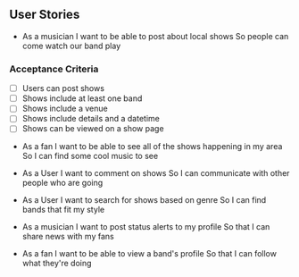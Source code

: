 ## User Stories

- As a musician
  I want to be able to post about local shows
  So people can come watch our band play

### Acceptance Criteria
- [ ] Users can post shows
- [ ] Shows include at least one band
- [ ] Shows include a venue
- [ ] Shows include details and a datetime
- [ ] Shows can be viewed on a show page

- As a fan
  I want to be able to see all of the shows happening in my area
  So I can find some cool music to see

- As a User
  I want to comment on shows
  So I can communicate with other people who are going

- As a User
  I want to search for shows based on genre
  So I can find bands that fit my style

- As a musician
  I want to post status alerts to my profile
  So that I can share news with my fans

- As a fan
  I want to be able to view a band's profile
  So that I can follow what they're doing
